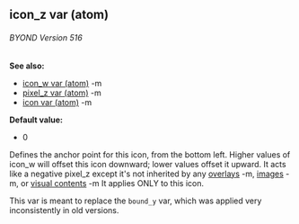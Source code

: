 ## icon_z var (atom) 
###### BYOND Version 516
**See also:**
*   [icon_w var (atom)](/ref/atom/var/icon_w.md) -m
*   [pixel_z var (atom)](/ref/atom/var/pixel_z.md) -m
*   [icon var (atom)](/ref/atom/var/icon.md) -m
<!-- -->
**Default value:**
*   0


Defines the anchor point for this icon, from the bottom left.
Higher values of icon_w will offset this icon downward; lower values
offset it upward. It acts like a negative pixel_z except it\'s not
inherited by any [overlays](/ref/atom/var/overlays.md) -m, [images](/ref/image.md) -m, or
[visual contents](/ref/atom/var/vis_contents.md) -m It applies ONLY to this
icon. 

This var is meant to replace the `bound_y` var, which was
applied very inconsistently in old versions.